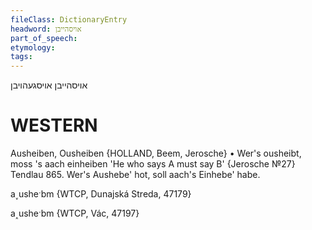 ```yaml
---
fileClass: DictionaryEntry
headword: אויסהייבן
part_of_speech: 
etymology: 
tags: 
---
```

אויסהייבן
אויסגעהויבן

WESTERN
========

Ausheiben, Ousheiben {HOLLAND, Beem, Jerosche}
	•	Wer's ousheibt, moss 's aach einheiben 'He who says A must say B' {Jerosche №27}
Tendlau 865. Wer's Aushebe' hot, soll aach's Einhebe' habe.

a˯usheˑbm {WTCP, Dunajská Streda, 47179}

a˰usheˑbm {WTCP, Vác, 47197}
